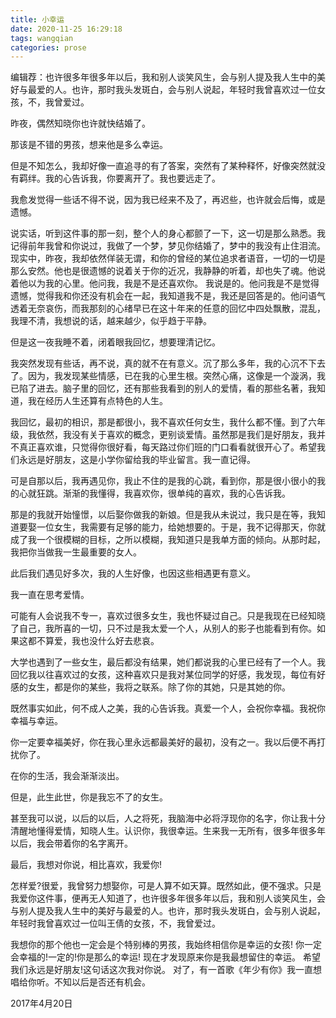 ```yaml
---
title: 小幸运
date: 2020-11-25 16:29:18
tags: wangqian
categories: prose
---
```

编辑荐：也许很多年很多年以后，我和别人谈笑风生，会与别人提及我人生中的美好与最爱的人。也许，那时我头发斑白，会与别人说起，年轻时我曾喜欢过一位女孩，不，我曾爱过。<!--more-->

昨夜，偶然知晓你也许就快结婚了。

那该是不错的男孩，想来他是多么幸运。

但是不知怎么，我却好像一直追寻的有了答案，突然有了某种释怀，好像突然就没有羁绊。我的心告诉我，你要离开了。我也要远走了。

我愈发觉得一些话不得不说，因为我已经来不及了，再迟些，也许就会后悔，或是遗憾。

说实话，听到这件事的那一刻，整个人的身心都颤了一下，这一切是那么熟悉。我记得前年我曾和你说过，我做了一个梦，梦见你结婚了，梦中的我没有止住泪流。现实中，昨夜，我却依然佯装无谓，和你的曾经的某位追求者语音，一切的一切是那么安然。他也是很遗憾的说着关于你的近况，我静静的听着，却也失了魂。他说着他以为我的心里。他问我，我是不是还喜欢你。 我说是的。他问我是不是觉得遗憾，觉得我和你还没有机会在一起，我知道我不是，我还是回答是的。他问语气透着无奈哀伤，而我那刻的心绪早已在这十年来的任意的回忆中四处飘散，混乱，我理不清，我想说的话，越来越少，似乎趋于平静。

但是这一夜我睡不着，闭着眼我回忆，想要理清记忆。

我突然发现有些话，再不说，真的就不在有意义。沉了那么多年，我的心沉不下去了。因为，我发现某些情感，已在我的心里生根。突然心痛，这像是一个漩涡，我已陷了进去。脑子里的回忆，还有那些我看到的别人的爱情，看的那些名著，我知道，我在经历人生还算有点特色的人生。

我回忆，最初的相识，那是都很小，我不喜欢任何女生，我什么都不懂。到了六年级，我依然，我没有关于喜欢的概念，更别谈爱情。虽然那是我们是好朋友，我并不真正喜欢谁，只觉得你很好看，每天路过你们班的门口看看就很开心了。希望我们永远是好朋友，这是小学你留给我的毕业留言。我一直记得。

可是自那以后，我再遇见你，我止不住的是我的心跳，看到你，那是很小很小的我的心就狂跳。渐渐的我懂得，我喜欢你，很单纯的喜欢，我的心告诉我。

那是的我就开始憧憬，以后娶你做我的新娘。但是我从未说过，我只是在等，我知道要娶一位女生，我需要有足够的能力，给她想要的。于是，我不记得那天，你就成了我一个很模糊的目标，之所以模糊，我知道只是我单方面的倾向。从那时起，我把你当做我一生最重要的女人。

此后我们遇见好多次，我的人生好像，也因这些相遇更有意义。

我一直在思考爱情。

可能有人会说我不专一，喜欢过很多女生，我也怀疑过自己。只是我现在已经知晓了自己，我所喜的一切，只不过是我太爱一个人，从别人的影子也能看到有你。如果这都不算爱，我也没什么好去悲哀。

大学也遇到了一些女生，最后都没有结果，她们都说我的心里已经有了一个人。我回忆我以往喜欢过的女孩，这种喜欢只是我对某位同学的好感，我发现，每位有好感的女生，都是你的某些，我将之联系。除了你的其她，只是其她的你。

既然事实如此，何不成人之美，我的心告诉我。真爱一个人，会祝你幸福。我祝你幸福与幸运。

你一定要幸福美好，你在我心里永远都最美好的最初，没有之一。我以后便不再打扰你了。

在你的生活，我会渐渐淡出。

但是，此生此世，你是我忘不了的女生。

甚至我可以说，以后的以后，人之将死，我脑海中必将浮现你的名字，你让我十分清醒地懂得爱情，知晓人生。认识你，我很幸运。生来我一无所有，很多年很多年以后，我会带着你的名字离开。

最后，我想对你说，相比喜欢，我爱你!

怎样爱?很爱，我曾努力想娶你，可是人算不如天算。既然如此，便不强求。只是我爱你这件事，便再无人知道了，也许很多年很多年以后，我和别人谈笑风生，会与别人提及我人生中的美好与最爱的人。也许，那时我头发斑白，会与别人说起，年轻时我曾喜欢过一位叫王倩的女孩，不，我曾爱过。

我想你的那个他也一定会是个特别棒的男孩，我始终相信你是幸运的女孩!
你一定会幸福的!一定的!你是那么的幸运!
现在才发现原来你是我最想留住的幸运。
希望我们永远是好朋友!这句话这次我对你说。
对了，有一首歌《年少有你》我一直想唱给你听。不知以后是否还有机会。

2017年4月20日
